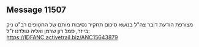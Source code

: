 ## Message 11507

מצורפת הודעת דובר צה"ל בנושא סיכום תחקיר נסיבות מותם של החטופים רב"ט ניק בייזר, סמל רון שרמן ואליה טולדנו ז"ל: https://IDFANC.activetrail.biz/ANC15643879

